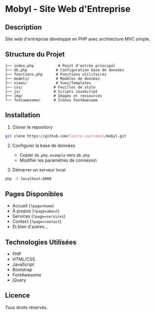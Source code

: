 # Mobyl - Site Web d'Entreprise

## Description
Site web d'entreprise développé en PHP avec architecture MVC simple.

## Structure du Projet
```
├── index.php           # Point d'entrée principal
├── db.php             # Configuration base de données
├── fonctions.php      # Fonctions utilitaires
├── models/            # Modèles de données
├── views/             # Vues/Templates
├── css/              # Feuilles de style
├── js/               # Scripts JavaScript
├── img/              # Images et ressources
└── fontawesome/      # Icônes FontAwesome
```

## Installation

1. Cloner le repository
```bash
git clone https://github.com/[votre-username]/mobyl.git
```

2. Configurer la base de données
   - Copier `db.php.example` vers `db.php`
   - Modifier les paramètres de connexion

3. Démarrer un serveur local
```bash
php -S localhost:8000
```

## Pages Disponibles
- Accueil (`?page=home`)
- À propos (`?page=about`)
- Services (`?page=services`)
- Contact (`?page=contact`)
- Et bien d'autres...

## Technologies Utilisées
- PHP
- HTML/CSS
- JavaScript
- Bootstrap
- FontAwesome
- jQuery

## Licence
Tous droits réservés.
